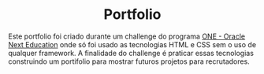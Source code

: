 <h1 align="center">Portfolio</h1>

Este portfolio foi criado durante um challenge do programa <a href="https://www.oracle.com/br/education/oracle-next-education/">ONE - Oracle Next Education</a> onde só foi usado as tecnologias HTML e CSS sem o uso de qualquer framework. A finalidade do challenge é praticar essas tecnologias construindo um portifolio para mostrar futuros projetos para recrutadores.
